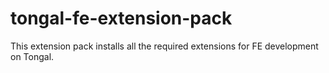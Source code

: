 # tongal-fe-extension-pack

This extension pack installs all the required extensions for FE development on Tongal.
